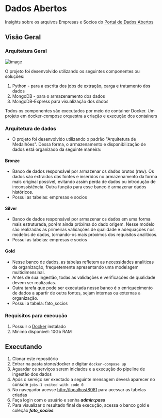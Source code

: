 # Dados Abertos

Insights sobre os arquivos Empresas e Socios do [Portal de Dados Abertos ](https://dados.gov.br/dados/conjuntos-dados/cadastro-nacional-da-pessoa-juridica---cnpj)

## Visão Geral

### Arquitetura Geral

![image](https://github.com/aclaraujo/stone/assets/45980136/98a50ad1-4dcc-43ad-9933-72e27861b10b)

O projeto foi desenvolvido utilizando os seguintes componentes ou soluções:

1. Python - para a escrita dos jobs de extração, carga e tratamento dos dados
2. MongoDB - para o armazenamento dos dados
3. MongoDB-Express para visualização dos dados

Todos os componentes são executados por meio de container Docker. Um projeto em docker-compose orquestra a criação e execução dos containers

### Arquitetura de dados
* O projeto foi desenvolvido utilizando o padrão "Arquitetura de Medalhões". Dessa forma, o armazenamento e disponibilização de dados está organizado da seguinte maneira:

#### Bronze
* Banco de dados responsável por armazenar os dados brutos (raw). Os dados são extraídos das fontes e inseridos no armazenamento da forma mais original possível, evitando assim perda de dados ou introdução de inconssistência. Outra função para esse banco é armazenar dados históricos.
* Possui as tabelas: empresas e socios

#### Silver
* Banco de dados responsável por armazenar os dados em uma forma mais estruturada, porém ainda próxima do dado origem. Nesse modelo são realizadas as primeiras validações de qualidade e adequações nos modelos de dados, tornando-os mais próximos dos requisitos analíticos.
* Possui as tabelas: empresas e socios

#### Gold
* Nesse banco de dados, as tabelas refletem as necessidades analíticas da organização, frequetemente apresentando uma modelagem multidimensinal.
* Antes de sua ingestão, todas as validações e verificações de qualidade devem ser realizadas.
* Outra tarefa que pode ser executada nesse banco é o enriquecimento de dados a apartir de outra fontes, sejam internas ou externas a organização.
* Possui a tabela: fato_socios

### Requisitos para execução
1. Possuir o [Docker](https://docs.docker.com/desktop/install/linux-install/) instalado
2. Mínimo disponível: 10Gb RAM

## Executando
1. Clonar este repositório
2. Entrar na pasta stone/docker e digitar
   ```docker-compose up```
4. Aguardar os serviços serem iniciados e a execução do pipeline de ingestão dos dados
5. Após o serviço ser exectado a seguinte mensagem deverá aparecer no console
   ```jobs-1 exited with code 0```
7. No navegador acesse [http://localhost8081](http://localhost8081) para acessar as tabelas criadas
8. Faça login com o usuário e senha ***admin:pass***
9. Para visualizar o resultado final da execução, acessa o banco gold e coleção ***fato_socios***
